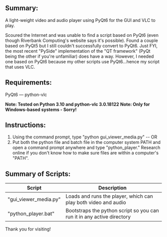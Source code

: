 ## Summary:

A light-weight video and audio player using PyQt6 for the GUI and VLC to play.

Scoured the Internet and was unable to find a script based on PyQt6 (even though Riverbank Computing's website says it's possible).  Found a couple based on PyQt5 but I still couldn't successfully convert to PyQt6.  Just FYI, the most recent "PySide" implementation of the "QT framework" (PyQt being the other if you're unfamiliar) does have a way.  However, I needed one based on PyQt6 because my other scripts use PyQt6...hence my script that uses VLC.

## Requirements:

PyQt6 — python-vlc

**Note: Tested on Python 3.10 and python-vlc 3.0.18122**
**Note: Only for Windows-based systems - Sorry!**

## Instructions:

1. Using the command prompt, type "python gui_viewer_media.py" -- OR
2. Put both the python file and batch file in the computer system PATH and open a command prompt anywhere and type "python_player."  Research online if you don't know how to make sure files are within a computer's "PATH".

## Summary of Scripts:

| Script                   | Description                                                               |
|--------------------------|---------------------------------------------------------------------------|
| "gui_viewer_media.py"    | Loads and runs the player, which can play both video and audio            |
| "python_player.bat"      | Bootstraps the python script so you can run it in any active directory    |

Thank you for visiting!
